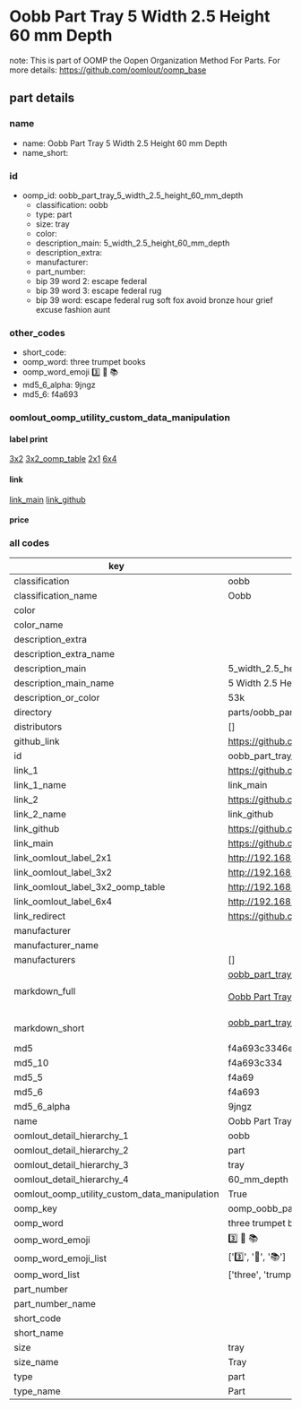 # Oobb Part Tray 5 Width 2.5 Height 60 mm Depth  

note: This is part of OOMP the Oopen Organization Method For Parts. For more details: https://github.com/oomlout/oomp_base

##  part details
  







### name
* name: Oobb Part Tray 5 Width 2.5 Height 60 mm Depth
* name_short: 
### id
* oomp_id: oobb_part_tray_5_width_2.5_height_60_mm_depth
  * classification: oobb
  * type: part
  * size: tray
  * color: 
  * description_main: 5_width_2.5_height_60_mm_depth
  * description_extra: 
  * manufacturer: 
  * part_number: 
  * bip 39 word 2: escape federal
  * bip 39 word 3: escape federal rug
  * bip 39 word: escape federal rug soft fox avoid bronze hour grief excuse fashion aunt

### other_codes
* short_code: 
* oomp_word: three trumpet books
* oomp_word_emoji :three: :trumpet: :books:
* md5_6_alpha: 9jngz
* md5_6: f4a693






### oomlout_oomp_utility_custom_data_manipulation
#### label print
[3x2](http://192.168.1.245:1112/?label=oomp%209jngz)
[3x2_oomp_table](http://192.168.1.108:1112/?label=oomp%209jngz)
[2x1](http://192.168.1.242:1112/?label=oomp%209jngz)
[6x4](http://192.168.1.55:1112/?label=oomp%209jngz)    

#### link

[link_main](https://github.com/oomlout/oomlout_oomp_version_1_messy/tree/main/parts/oobb_part_tray_5_width_2.5_height_60_mm_depth) [link_github](https://github.com/oomlout/oomlout_oomp_version_1_messy/tree/main/parts/oobb_part_tray_5_width_2.5_height_60_mm_depth)                             

#### price







### all codes 
| key | value |  
| --- | --- |  
| classification | oobb |  
| classification_name | Oobb |  
| color |  |  
| color_name |  |  
| description_extra |  |  
| description_extra_name |  |  
| description_main | 5_width_2.5_height_60_mm_depth |  
| description_main_name | 5 Width 2.5 Height 60 mm Depth |  
| description_or_color | 53k |  
| directory | parts/oobb_part_tray_5_width_2.5_height_60_mm_depth |  
| distributors | [] |  
| github_link | https://github.com/oomlout/oomlout_oomp_part_src/tree/main/parts/oobb_part_tray_5_width_2.5_height_60_mm_depth |  
| id | oobb_part_tray_5_width_2.5_height_60_mm_depth |  
| link_1 | https://github.com/oomlout/oomlout_oomp_version_1_messy/tree/main/parts/oobb_part_tray_5_width_2.5_height_60_mm_depth |  
| link_1_name | link_main |  
| link_2 | https://github.com/oomlout/oomlout_oomp_version_1_messy/tree/main/parts/oobb_part_tray_5_width_2.5_height_60_mm_depth |  
| link_2_name | link_github |  
| link_github | https://github.com/oomlout/oomlout_oomp_version_1_messy/tree/main/parts/oobb_part_tray_5_width_2.5_height_60_mm_depth |  
| link_main | https://github.com/oomlout/oomlout_oomp_version_1_messy/tree/main/parts/oobb_part_tray_5_width_2.5_height_60_mm_depth |  
| link_oomlout_label_2x1 | http://192.168.1.242:1112/?label=oomp%209jngz |  
| link_oomlout_label_3x2 | http://192.168.1.245:1112/?label=oomp%209jngz |  
| link_oomlout_label_3x2_oomp_table | http://192.168.1.108:1112/?label=oomp%209jngz |  
| link_oomlout_label_6x4 | http://192.168.1.55:1112/?label=oomp%209jngz |  
| link_redirect | https://github.com/oomlout/oomlout_oomp_version_1_messy/tree/main/parts/oobb_part_tray_5_width_2.5_height_60_mm_depth |  
| manufacturer |  |  
| manufacturer_name |  |  
| manufacturers | [] |  
| markdown_full | [oobb_part_tray_5_width_2.5_height_60_mm_depth](none)<br>[](none)<br>[Oobb Part Tray 5 Width 2.5 Height 60 Mm Depth](none)<br><br> |  
| markdown_short | [oobb_part_tray_5_width_2.5_height_60_mm_depth](none)<br><br> |  
| md5 | f4a693c3346e4394402e2ce57a151a68 |  
| md5_10 | f4a693c334 |  
| md5_5 | f4a69 |  
| md5_6 | f4a693 |  
| md5_6_alpha | 9jngz |  
| name | Oobb Part Tray 5 Width 2.5 Height 60 mm Depth |  
| oomlout_detail_hierarchy_1 | oobb |  
| oomlout_detail_hierarchy_2 | part |  
| oomlout_detail_hierarchy_3 | tray |  
| oomlout_detail_hierarchy_4 | 60_mm_depth |  
| oomlout_oomp_utility_custom_data_manipulation | True |  
| oomp_key | oomp_oobb_part_tray_5_width_2.5_height_60_mm_depth |  
| oomp_word | three trumpet books |  
| oomp_word_emoji | :three: :trumpet: :books: |  
| oomp_word_emoji_list | [':three:', ':trumpet:', ':books:'] |  
| oomp_word_list | ['three', 'trumpet', 'books'] |  
| part_number |  |  
| part_number_name |  |  
| short_code |  |  
| short_name |  |  
| size | tray |  
| size_name | Tray |  
| type | part |  
| type_name | Part |  
